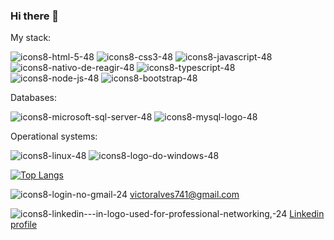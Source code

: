 ### Hi there 👋

My stack:

![icons8-html-5-48](https://user-images.githubusercontent.com/101835324/165111872-1db50d31-ff08-4c68-8f8d-372172a3e58d.png)
![icons8-css3-48](https://user-images.githubusercontent.com/101835324/165111999-a12764fb-a618-4c85-9fc1-8a9fd68e4db0.png)
![icons8-javascript-48](https://user-images.githubusercontent.com/101835324/165112022-48184c69-8e81-42cc-a27c-ac9bbc852aaa.png)
![icons8-nativo-de-reagir-48](https://user-images.githubusercontent.com/101835324/165111932-c277d356-3bd2-4f63-9869-46be28cc984b.png)
![icons8-typescript-48](https://user-images.githubusercontent.com/101835324/166572642-372a5550-ae9e-434a-a109-c17f6f62410c.png)
![icons8-node-js-48](https://user-images.githubusercontent.com/101835324/170839775-05936236-1f0c-4d92-b838-cea256b8218b.png)
![icons8-bootstrap-48](https://user-images.githubusercontent.com/101835324/170839780-897a29d6-3251-4221-b6b1-1af1e990dad2.png)

Databases:

<!-- ![icons8-azure-48](https://user-images.githubusercontent.com/101835324/201411546-5011026d-40d0-43e7-9f9f-20447e2d9acf.png) -->
![icons8-microsoft-sql-server-48](https://user-images.githubusercontent.com/101835324/201411773-9fb0853c-80c2-4fad-a5af-0ef0e2d25618.png)
![icons8-mysql-logo-48](https://user-images.githubusercontent.com/101835324/201411776-c8061f0f-5079-405c-b808-616e5e0bde0d.png)

Operational systems:

![icons8-linux-48](https://user-images.githubusercontent.com/101835324/170839783-234fc63d-0af3-455d-93a8-f166edb47c7b.png)
![icons8-logo-do-windows-48](https://user-images.githubusercontent.com/101835324/170839785-4ebb0825-0e93-4819-a525-e88edbd79782.png)
<!-- ![icons8-powershell-48](https://user-images.githubusercontent.com/101835324/201411968-3e96fa50-582d-4984-8895-8aae28f37a43.png) -->


[![Top Langs](https://github-readme-stats.vercel.app/api/top-langs/?username=Victor-Alves1&layout=compact&theme=chartreuse-dark&textcolor=white)](https://github.com/anuraghazra/github-readme-stats)

![icons8-login-no-gmail-24](https://user-images.githubusercontent.com/101835324/165110087-db4014ea-66cc-460d-b1ee-919a2322983e.png) victoralves741@gmail.com

![icons8-linkedin---in-logo-used-for-professional-networking,-24](https://user-images.githubusercontent.com/101835324/165109787-02337703-2363-4ac4-b50e-c2e9e66dce62.png) [Linkedin profile](https://www.linkedin.com/in/victor-alves-da-costa-257375220/)

<!-- [![Anurag's GitHub stats](https://github-readme-stats.vercel.app/api?username=Victor-Alves1&show_icons=true&theme=chartreuse-dark)](https://github.com/anuraghazra/github-readme-stats) -->


<!--
**Victor-Alves1/Victor-Alves1** is a ✨ _special_ ✨ repository because its `README.md` (this file) appears on your GitHub profile.

Here are some ideas to get you started:

- 🔭 I’m currently working on ...
- 🌱 I’m currently learning ...
- 👯 I’m looking to collaborate on ...
- 🤔 I’m looking for help with ...
- 💬 Ask me about ...
- 📫 How to reach me: ...
- 😄 Pronouns: ...
- ⚡ Fun fact: ...
-->
